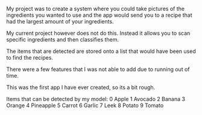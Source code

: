 My project was to create a system where you could take pictures of the ingredients you wanted to use
and the app would send you to a recipe that had the largest amount of your ingredients.

My current project however does not do this. Instead it allows you to scan specific ingredients and
then classifies them.

The items that are detected are stored onto a list that would have been used to find the recipes.

There were a few features that I was not able to add due to running out of time.

This was the first app I have ever created, so its a bit rough.

Items that can be detected by my model:
0 Apple
1 Avocado
2 Banana
3 Orange
4 Pineapple
5 Carrot
6 Garlic
7 Leek
8 Potato
9 Tomato